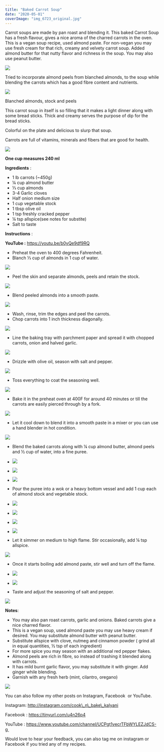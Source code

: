 ```yaml
---
title: "Baked Carrot Soup"
date: "2020-05-01"
coverImage: "img_6723_original.jpg"
---
```


Carrot soups are made by pan roast and blending it. This baked Carrot Soup has a fresh flavour, gives a nice aroma of the charred carrots in the oven. This is a vegan soup recipe, used almond paste. For non-vegan you may use fresh cream for that rich, creamy and velvety carrot soup. Added almond butter for that nutty flavor and richness in the soup. You may also use peanut butter.

![](https://cooknbakekalyani.files.wordpress.com/2020/05/img_6720_original.jpg?w=1024)

Tried to incorporate almond peels from blanched almonds, to the soup while blending the carrots which has a good fibre content and nutrients.

![](https://cooknbakekalyani.files.wordpress.com/2020/05/img_6642_original.jpg?w=1024)

Blanched almonds, stock and peels

This carrot soup in itself is so filling that it makes a light dinner along with some bread sticks. Thick and creamy serves the purpose of dip for the bread sticks. 

Colorful on the plate and delicious to slurp that soup. 

Carrots are full of vitamins, minerals and fibers that are good for health.

![](https://cooknbakekalyani.files.wordpress.com/2020/05/img_6656_original.jpg?w=1024)

**One cup measures 240 ml** 

**Ingredients** : 

- 1 lb carrots (~450g)
- ¼ cup almond butter 
- ⅓ cup almonds 
- 3-4 Garlic cloves 
- Half onion medium size 
- 1 cup vegetable stock
- 1 tbsp olive oil 
- 1 tsp freshly cracked pepper 
- ¼ tsp allspice(see notes for substite)
- Salt to taste 

**Instructions** :

**YouTube :** https://youtu.be/b0yQe9df9RQ

- Preheat the oven to 400 degrees Fahrenheit.
- Blanch ⅓ cup of almonds in 1 cup of water.

![](https://cooknbakekalyani.files.wordpress.com/2020/05/img_6640_original.jpg?w=1024)

- Peel the skin and separate almonds, peels and retain the stock.

![](https://cooknbakekalyani.files.wordpress.com/2020/05/img_6642_original-1.jpg?w=1024)

- Blend peeled almonds into a smooth paste.

![](https://cooknbakekalyani.files.wordpress.com/2020/05/img_6687_original.jpg?w=683)

- Wash, rinse, trim the edges and peel the carrots.
- Chop carrots into 1 inch thickness diagonally.

![](https://cooknbakekalyani.files.wordpress.com/2020/05/img_6657_original.jpg?w=1024)

- Line the baking tray with parchment paper and spread it with chopped carrots, onion and halved garlic.

![](images/img_6658_original.jpg)

- Drizzle with olive oil, season with salt and pepper.

![](https://cooknbakekalyani.files.wordpress.com/2020/05/img_6677_original.jpg?w=1024)

- Toss everything to coat the seasoning well.

![](https://cooknbakekalyani.files.wordpress.com/2020/05/img_6680_original.jpg?w=1024)

- Bake it in the preheat oven at 400F for around 40 minutes or till the carrots are easily pierced through by a fork.

![](https://cooknbakekalyani.files.wordpress.com/2020/05/img_6681_original.jpg?w=1024)

- Let it cool down to blend it into a smooth paste in a mixer or you can use a hand blender in hot condition.

![](https://cooknbakekalyani.files.wordpress.com/2020/05/img_6685_original.jpg?w=1024)

- Blend the baked carrots along with ¼ cup almond butter, almond peels and ½ cup of water, into a fine puree.

- ![](images/img_6689_original-1.jpg)
    
- ![](images/img_6694_original.jpg)
    
- ![](images/img_6695_original.jpg)
    

- Pour the puree into a wok or a heavy bottom vessel and add 1 cup each of almond stock and vegetable stock.

- ![](images/img_6697_original.jpg)
    
- ![](images/img_6700_original.jpg)
    
- ![](images/img_6707_original.jpg)
    
- ![](images/img_6710_original.jpg)
    

- Let it simmer on medium to high flame. Stir occasionally, add ¼ tsp allspice.

![](https://cooknbakekalyani.files.wordpress.com/2020/05/img_6703_original.jpg?w=1024)

- Once it starts boiling add almond paste, stir well and turn off the flame.

- ![](images/img_6712_original.jpg)
    
- ![](images/img_6713_original-1.jpg)
    

- Taste and adjust the seasoning of salt and pepper.

![](https://cooknbakekalyani.files.wordpress.com/2020/05/img_6723_original.jpg?w=1024)

**Notes**: 

- You may also pan roast carrots, garlic and onions. Baked carrots give a nice charred flavor.
- This is a vegan soup, used almond paste you may use heavy cream if desired. You may substitute almond butter with peanut butter.
- Substitute allspice with clove, nutmeg and cinnamon powder ( grind all in equal quantities, ½ tsp of each ingredient)
- For more spice you may season with an additional red pepper flakes.
- Almond peels are rich in fibre, so instead of trashing it blended along with carrots.
- It has mild burnt garlic flavor, you may substitute it with ginger. Add ginger while blending.
- Garnish with any fresh herb (mint, cilantro, oregano)

![](https://cooknbakekalyani.files.wordpress.com/2020/05/img_6719_original.jpg?w=1024)

You can also follow my other posts on Instagram, Facebook  or YouTube. 

Instagram: http://instagram.com/cook\_n\_bake\_kalyani

Facebook : https://tinyurl.com/u4n26p4

YouTube : https://www.youtube.com/channel/UCPgt1vecrTFbWYLEZJdCS-g 

Would love to hear your feedback, you can also tag me on instagram or Facebook if you tried any of my recipes.
